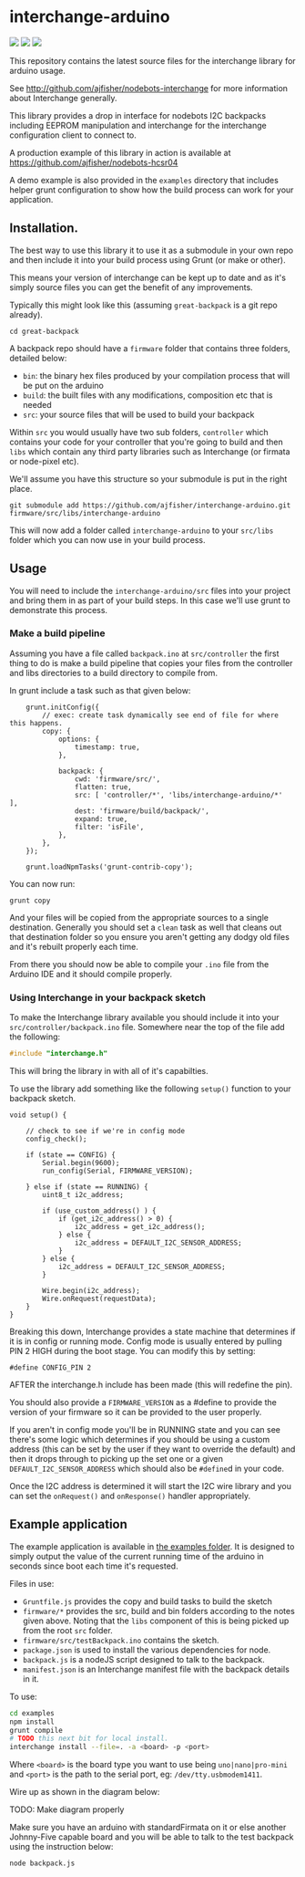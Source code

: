 # interchange-arduino

![](https://img.shields.io/badge/version-0.0.1-blue.svg)
![](https://img.shields.io/badge/status-Not%20ready-red.svg)
![](https://img.shields.io/github/issues/ajfisher/interchange-arduino.svg)

This repository contains the latest source files for the interchange library
for arduino usage.

See http://github.com/ajfisher/nodebots-interchange for more information about
Interchange generally.

This library provides a drop in interface for nodebots I2C backpacks including
EEPROM manipulation and interchange for the interchange configuration client to
connect to.

A production example of this library in action is available at
https://github.com/ajfisher/nodebots-hcsr04

A demo example is also provided in the `examples` directory that includes helper
grunt configuration to show how the build process can work for your application.

## Installation.

The best way to use this library it to use it as a submodule in your own repo
and then include it into your build process using Grunt (or make or other).

This means your version of interchange can be kept up to date and as it's simply
source files you can get the benefit of any improvements.

Typically this might look like this (assuming `great-backpack` is a git repo already).

```
cd great-backpack
```

A backpack repo should have a `firmware` folder that contains three folders, detailed
below:

* `bin`: the binary hex files produced by your compilation process that will be
put on the arduino
* `build`: the built files with any modifications, composition etc that is needed
* `src`: your source files that will be used to build your backpack

Within `src` you would usually have two sub folders, `controller` which contains
your code for your controller that you're going to build and then `libs` which
contain any third party libraries such as Interchange (or firmata or node-pixel etc).

We'll assume you have this structure so your submodule is put in the right place.

```
git submodule add https://github.com/ajfisher/interchange-arduino.git firmware/src/libs/interchange-arduino
```

This will now add a folder called `interchange-arduino` to your `src/libs`
folder which you can now use in your build process.

## Usage

You will need to include the `interchange-arduino/src` files into your project
and bring them in as part of your build steps. In this case we'll use grunt
to demonstrate this process.

### Make a build pipeline

Assuming you have a file called `backpack.ino` at `src/controller` the first thing
to do is make a build pipeline that copies your files from the controller and
libs directories to a build directory to compile from.

In grunt include a task such as that given below:

```
    grunt.initConfig({
        // exec: create task dynamically see end of file for where this happens.
        copy: {
            options: {
                timestamp: true,
            },

            backpack: {
                cwd: 'firmware/src/',
                flatten: true,
                src: [ 'controller/*', 'libs/interchange-arduino/*'  ],
                dest: 'firmware/build/backpack/',
                expand: true,
                filter: 'isFile',
            },
        },
    });

    grunt.loadNpmTasks('grunt-contrib-copy');
```

You can now run:

```
grunt copy
```

And your files will be copied from the appropriate sources to a single destination.
Generally you should set a `clean` task as well that cleans out that destination
folder so you ensure you aren't getting any dodgy old files and it's rebuilt
properly each time.

From there you should now be able to compile your `.ino` file from the Arduino
IDE and it should compile properly.

### Using Interchange in your backpack sketch

To make the Interchange library available you should include it into your
`src/controller/backpack.ino` file. Somewhere near the top of the file add the
following:

```c
#include "interchange.h"
```

This will bring the library in with all of it's capabilties.

To use the library add something like the following `setup()` function to your
backpack sketch.

```
void setup() {

    // check to see if we're in config mode
    config_check();

    if (state == CONFIG) {
        Serial.begin(9600);
        run_config(Serial, FIRMWARE_VERSION);

    } else if (state == RUNNING) {
        uint8_t i2c_address;

        if (use_custom_address() ) {
            if (get_i2c_address() > 0) {
                i2c_address = get_i2c_address();
            } else {
                i2c_address = DEFAULT_I2C_SENSOR_ADDRESS;
            }
        } else {
            i2c_address = DEFAULT_I2C_SENSOR_ADDRESS;
        }

        Wire.begin(i2c_address);
        Wire.onRequest(requestData);
    }
}
```

Breaking this down, Interchange provides a state machine that determines if it
is in config or running mode. Config mode is usually entered by pulling PIN 2
HIGH during the boot stage. You can modify this by setting:

```
#define CONFIG_PIN 2
```

AFTER the interchange.h include has been made (this will redefine the pin).

You should also provide a `FIRMWARE_VERSION` as a #define to provide the version
of your firmware so it can be provided to the user properly.

If you aren't in config mode you'll be in RUNNING state and you can see there's
some logic which determines if you should be using a custom address (this can
be set by the user if they want to override the default) and then it drops through
to picking up the set one or a given `DEFAULT_I2C_SENSOR_ADDRESS` which should
also be `#define`d in your code.

Once the I2C address is determined it will start the I2C wire library and you can
set the `onRequest()` and `onResponse()` handler appropriately.

## Example application

The example application is available in [the examples folder](/examples). It is
designed to simply output the value of the current running time of the arduino
in seconds since boot each time it's requested.

Files in use:

* `Gruntfile.js` provides the copy and build tasks to build the sketch
* `firmware/*` provides the src, build and bin folders according to the notes given
above. Noting that the `libs` component of this is being picked up from the root
`src` folder.
* `firmware/src/testBackpack.ino` contains the sketch.
* `package.json` is used to install the various dependencies for node.
* `backpack.js` is a nodeJS script designed to talk to the backpack.
* `manifest.json` is an Interchange manifest file with the backpack details in it.

To use:

```sh
cd examples
npm install
grunt compile
# TODO this next bit for local install.
interchange install --file=. -a <board> -p <port>
```

Where `<board>` is the board type you want to use being `uno|nano|pro-mini` and
`<port>` is the path to the serial port, eg: `/dev/tty.usbmodem1411`.

Wire up as shown in the diagram below:

TODO: Make diagram properly

Make sure you have an arduino with standardFirmata on it or else another
Johnny-Five capable board and you will be able to talk to the test backpack using
the instruction below:

```
node backpack.js
```
